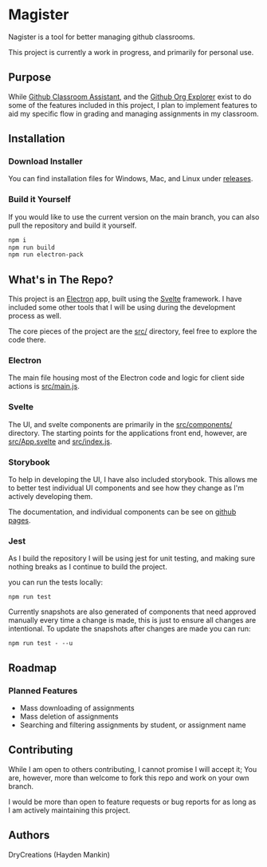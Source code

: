 # Magister
 
Nagister is a tool for better managing github classrooms.

This project is currently a work in progress, and primarily for personal use.

## Purpose

While [Github Classroom Assistant](https://classroom.github.com/assistant), and the [Github Org Explorer](https://github.com/zamansky/github-org-explorer) exist to do some of the features included in this project, I plan to implement features to aid my specific flow in grading and managing assignments in my classroom.

## Installation

### Download Installer

You can find installation files for Windows, Mac, and Linux under [releases](https://github.com/DryCreations/magister/releases). 

### Build it Yourself

If you would like to use the current version on the main branch, you can also pull the repository and build it yourself.

```sh
npm i
npm run build
npm run electron-pack
```

## What's in The Repo?

This project is an [Electron](https://electronjs.org/) app, built using the [Svelte](https://svelte.dev/) framework. I have included some other tools that I will be using during the development process as well.

The core pieces of the project are the [src/](src/) directory, feel free to explore the code there.

### Electron

The main file housing most of the Electron code and logic for client side actions is [src/main.js](src/main.js).

### Svelte

The UI, and svelte components are primarily in the [src/components/](src/components/) directory. The starting points for the applications front end, however, are [src/App.svelte](src/App.svelte) and [src/index.js](src/index.js).

### Storybook

To help in developing the UI, I have also included storybook. This allows me to better test individual UI components and see how they change as I'm actively developing them.

The documentation, and individual components can be see on [github pages](https://drycreations.github.io/magister).

### Jest

As I build the repository I will be using jest for unit testing, and making sure nothing breaks as I continue to build the project.

you can run the tests locally:

```
npm run test
```

Currently snapshots are also generated of components that need approved manually every time a change is made, this is just to ensure all changes are intentional. To update the snapshots after changes are made you can run:

```
npm run test - --u
```

## Roadmap

### Planned Features

- Mass downloading of assignments
- Mass deletion of assignments
- Searching and filtering assignments by student, or assignment name

## Contributing

While I am open to others contributing, I cannot promise I will accept it; You are, however, more than welcome to fork this repo and work on your own branch. 

I would be more than open to feature requests or bug reports for as long as I am actively maintaining this project.

## Authors

DryCreations (Hayden Mankin)